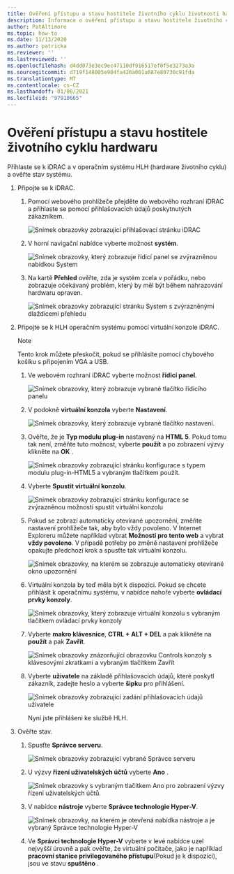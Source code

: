 ```yaml
---
title: Ověření přístupu a stavu hostitele životního cyklu životnosti hardwaru
description: Informace o ověření přístupu a stavu hostitele životního cyklu hardwaru
author: PatAltimore
ms.topic: how-to
ms.date: 11/13/2020
ms.author: patricka
ms.reviewer: ''
ms.lastreviewed: ''
ms.openlocfilehash: d4dd073e3ec9ec47110df916517ef0f5e3273a3a
ms.sourcegitcommit: d719f148005e904fa426a001a687e80730c91fda
ms.translationtype: MT
ms.contentlocale: cs-CZ
ms.lasthandoff: 01/06/2021
ms.locfileid: "97910665"
---
```

# <a name="verifying-hardware-lifecycle-host-access-and-health"></a>Ověření přístupu a stavu hostitele životního cyklu hardwaru

Přihlaste se k iDRAC a v operačním systému HLH (hardware životního cyklu) a ověřte stav systému.

1.  Připojte se k iDRAC.

    1.  Pomocí webového prohlížeče přejděte do webového rozhraní iDRAC a přihlaste se pomocí přihlašovacích údajů poskytnutých zákazníkem.

        ![Snímek obrazovky zobrazující přihlašovací stránku iDRAC](media/image-3.png) 
    
    1.  V horní navigační nabídce vyberte možnost **systém**.

        ![Snímek obrazovky, který zobrazuje řídicí panel se zvýrazněnou nabídkou System](media/image-4.png)
        
    1.  Na kartě **Přehled** ověřte, zda je systém zcela v pořádku, nebo zobrazuje očekávaný problém, který by měl být během nahrazování hardwaru opraven.
    
        ![Snímek obrazovky zobrazující stránku System s zvýrazněnými dlaždicemi přehledu](media/image-5.png)
    
2.  Připojte se k HLH operačním systému pomocí virtuální konzole iDRAC.

    > [!NOTE]
    > Tento krok můžete přeskočit, pokud se přihlásíte pomocí chybového košíku s připojením VGA a USB.
    
    1.  Ve webovém rozhraní iDRAC vyberte možnost **řídicí panel**.

        ![Snímek obrazovky, který zobrazuje vybrané tlačítko řídicího panelu](media/image-6.png)
    
    1.  V podokně **virtuální konzola** vyberte **Nastavení**.
    
        ![Snímek obrazovky, který zobrazuje vybrané tlačítko nastavení.](media/image-7.png)
        
    1.  Ověřte, že je **Typ modulu plug-in** nastavený na **HTML 5**. Pokud tomu tak není, změňte tuto možnost, vyberte **použít** a po zobrazení výzvy klikněte na **OK** .
    
        ![Snímek obrazovky zobrazující stránku konfigurace s typem modulu plug-in-HTML5 a vybraným tlačítkem použít.](media/image-8.png)
        
    1.  Vyberte **Spustit virtuální konzolu**.

        ![Snímek obrazovky zobrazující stránku konfigurace se zvýrazněnou možností spustit virtuální konzolu](media/image-9.png)
    
    1.  Pokud se zobrazí automaticky otevírané upozornění, změňte nastavení prohlížeče tak, aby bylo vždy povoleno. V Internet Exploreru můžete například vybrat **Možnosti pro tento web** a vybrat **vždy povoleno**. V případě potřeby po změně nastavení prohlížeče opakujte předchozí krok a spusťte tak virtuální konzolu.
    
        ![Snímek obrazovky, na kterém se zobrazuje automaticky otevírané okno upozornění](media/image-10.png)
        
    1.  Virtuální konzola by teď měla být k dispozici. Pokud se chcete přihlásit k operačnímu systému, v nabídce nahoře vyberte **ovládací prvky konzoly**.
    
        ![Snímek obrazovky, který zobrazuje virtuální konzolu s vybraným tlačítkem ovládací prvky konzoly](media/image-11.png)
        
    1.  Vyberte **makro klávesnice**, **CTRL + ALT + DEL** a pak klikněte na **použít** a pak **Zavřít**.
    
        ![Snímek obrazovky znázorňující obrazovku Controls konzoly s klávesovými zkratkami a vybraným tlačítkem Zavřít](media/image-12.png)
        
    1.  Vyberte **uživatele** na základě přihlašovacích údajů, které poskytl zákazník, zadejte heslo a vyberte **šipku** pro přihlášení.
    
        ![Snímek obrazovky zobrazující zadání přihlašovacích údajů uživatele](media/image-13.png)
        
        Nyní jste přihlášeni ke službě HLH.
        
3.  Ověřte stav.

    1.  Spusťte **Správce serveru**.

        ![Snímek obrazovky zobrazující vybrané Správce serveru](media/image-14.png)
        
    1.  U výzvy **řízení uživatelských účtů** vyberte **Ano** .
    
        ![Snímek obrazovky s vybraným tlačítkem Ano pro zobrazení výzvy řízení uživatelských účtů.](media/image-15.png)
        
    1.  V nabídce **nástroje** vyberte **Správce technologie Hyper-V**.
    
        ![Snímek obrazovky, na kterém je otevřená nabídka nástroje a je vybraný Správce technologie Hyper-V](media/image-16.png)
        
    1.  Ve **Správci technologie Hyper-V** vyberte v levé nabídce uzel nejvyšší úrovně a pak ověřte, že virtuální počítače, jako je například **pracovní stanice privilegovaného přístupu**(Pokud je k dispozici), jsou ve stavu **spuštěno** .